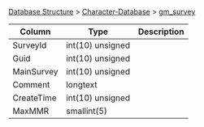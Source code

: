 [Database Structure](Database-Structure) > [Character-Database](Character-Database) > [gm_survey](gm_survey)

Column | Type | Description
--- | --- | ---
SurveyId | int(10) unsigned | 
Guid | int(10) unsigned | 
MainSurvey | int(10) unsigned | 
Comment | longtext | 
CreateTime | int(10) unsigned | 
MaxMMR | smallint(5) | 
